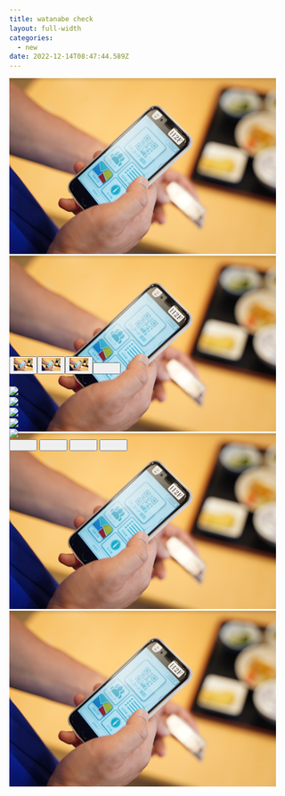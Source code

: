 ```yaml
---
title: watanabe check
layout: full-width
categories:
  - new
date: 2022-12-14T08:47:44.589Z
---
```

<html lang="en">



<head><meta charset="UTF-8" /><meta http-equiv="X-UA-Compatible" content="IE=edge" /><meta name="viewport" content="width=device-width, initial-scale=1.0" /><link rel="stylesheet" href="https://cdn.jsdelivr.net/npm/bootstrap@4.0.0/dist/css/bootstrap.min.css"integrity="sha384-Gn5384xqQ1aoWXA+058RXPxPg6fy4IWvTNh0E263XmFcJlSAwiGgFAW/dAiS6JXm" crossorigin="anonymous"><title>Image Slider Carousel With Thumbas</title><style>body {/* background: #ccc; */padding-top: 20px;}.carousel-indicators li{text-indent:0;display:inherit;float:left;width: 10%;height: 100px;margin:5px 0px;}.carousel {position: relative;}.carousel-control-prev,.carousel-control-next {width: 100px;}.carousel-indicators {margin-bottom: -80px;static;}.carousel-indicators button[data-target] {width: 50px;}.carousel-inner {width: 100%;max-height: 500px !important;}</style></head><body><!-- Carousel Start --><div id="carouselslider" class="carousel slide" data-ride="carousel"><div class="carousel-inner align-items-center flex-column"><div class="carousel-item active"><img src="/images/1599540407.png" class="d-block w-100"></div><div class="carousel-item"><img src="/images/1599540407.png" class="d-block w-100"></div><div class="carousel-item"><img src="/images/1599540407.png" class="d-block w-100"></div><div class="carousel-item"><img src="/images/1599540407.png" class="d-block w-100"></div></div><!-- Indicator start --><div class="carousel-indicators"><button type="button" data-target="#carouselsliderdemo" class="active img-thumbnail" data-slide-to="0"><img src="/images/1599540407.png" alt="" class="d-block w-100"></button><button type="button" data-target="#carouselsliderdemo" class="img-thumbnail" data-slide-to="1"><img src="images/1599540407.png" alt="" class="d-block w-100"></button><button type="button" data-target="#carouselsliderdemo" class="img-thumbnail" data-slide-to="2"><img src="/images/1599540407.png" alt="" class="d-block w-100"></button><button type="button" data-target="#carouselsliderdemo" class="img-thumbnail" data-slide-to="3"><img src="/iimages/1599540407.png" alt="" class="d-block w-100"></button></div></div>

<!-- Indicator Close -->

<br>

<br>

<br>

<br>

<br>

<br>

<!-- Carousel Start -->

<div id="carouselsliderdemo" class="carousel slide" data-ride="carousel">

<div class="carousel-inner">

<div class="carousel-item active">

<img src="img/photo1.jpg" class="d-block w-100">

</div>

<div class="carousel-item">

<img src="img/photo2.jpg" class="d-block w-100">

</div>

<div class="carousel-item">

<img src="img/photo3.jpg" class="d-block w-100">

</div>

<div class="carousel-item">

<img src="img/photo4.jpg" class="d-block w-100">

</div>

<div class="carousel-item">

<img src="img/photo5.jpg" class="d-block w-100">

</div>

</div>

<!-- Indicator start -->

<div class="carousel-indicators">

<button type="button" data-target="#carouselsliderdemo" class="active img-thumbnail" data-slide-to="0">

<img src="img/photo1.jpg" alt="" class="d-block w-100">

</button>

<button type="button" data-target="#carouselsliderdemo" class="img-thumbnail" data-slide-to="1">

<img src="img/photo2.jpg" alt="" class="d-block w-100">

</button>

<button type="button" data-target="#carouselsliderdemo" class="img-thumbnail" data-slide-to="2">

<img src="img/photo3.jpg" alt="" class="d-block w-100">

</button>

<button type="button" data-target="#carouselsliderdemo" class="img-thumbnail" data-slide-to="3">

<img src="img/photo4.jpg" alt="" class="d-block w-100">

</button>

</div>

<!-- Indicator Close -->

</div>